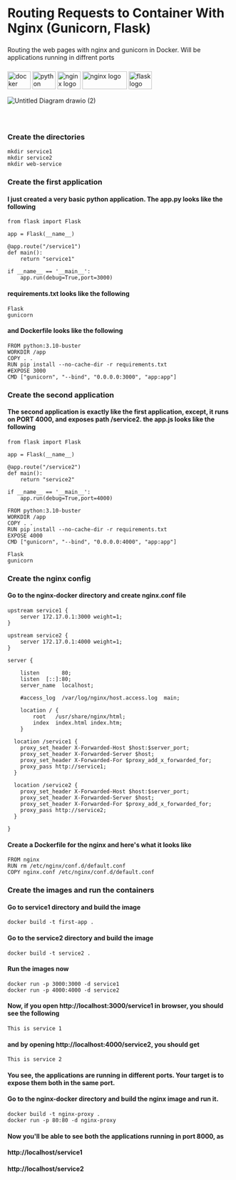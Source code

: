 <h1 align="left">Routing Requests to Container With Nginx (Gunicorn, Flask)</h1>

###

Routing the web pages with nginx and gunicorn in Docker. Will be applications running in diffrent  ports

###



<div align="left">
  <img src="https://cdn.jsdelivr.net/gh/devicons/devicon/icons/docker/docker-original.svg" height="40" width="52" alt="docker logo"  />
  <img src="https://cdn.jsdelivr.net/gh/devicons/devicon/icons/python/python-original.svg" height="40" width="52" alt="python logo"  />
  <img src="https://cdn.jsdelivr.net/gh/devicons/devicon/icons/nginx/nginx-original.svg" height="40" width="52" alt="nginx logo"  />
  <img src="https://upload.wikimedia.org/wikipedia/commons/0/00/Gunicorn_logo_2010.svg" height="40" width="100" alt="nginx logo"  />	
  <img src="https://cdn.jsdelivr.net/gh/devicons/devicon/icons/flask/flask-original.svg" height="40" width="52" alt="flask logo"  />
	
</div>


![Untitled Diagram drawio (2)](https://user-images.githubusercontent.com/37029016/184469250-6712517d-3d2b-4709-a101-b7456a73c969.png)


###

<br>

### Create the directories
```
mkdir service1
mkdir service2
mkdir web-service
```

### Create the first application
#### I just created a very basic python application. The app.py looks like the following

```
from flask import Flask

app = Flask(__name__)

@app.route("/service1")
def main():
    return "service1"

if __name__ == '__main__':
    app.run(debug=True,port=3000)
```

#### requirements.txt looks like the following

```
Flask
gunicorn
```

#### and Dockerfile looks like the following
```
FROM python:3.10-buster
WORKDIR /app
COPY . .
RUN pip install --no-cache-dir -r requirements.txt
#EXPOSE 3000
CMD ["gunicorn", "--bind", "0.0.0.0:3000", "app:app"]
```

### Create the second application
#### The second application is exactly like the first application, except, it runs on PORT 4000, and exposes path /service2. the app.js looks like the following
```
from flask import Flask

app = Flask(__name__)

@app.route("/service2")
def main():
    return "service2"

if __name__ == '__main__':
    app.run(debug=True,port=4000)
```

```
FROM python:3.10-buster
WORKDIR /app
COPY . .
RUN pip install --no-cache-dir -r requirements.txt
EXPOSE 4000
CMD ["gunicorn", "--bind", "0.0.0.0:4000", "app:app"]
```

```
Flask
gunicorn
```

### Create the nginx config
#### Go to the nginx-docker directory and create nginx.conf file
```
upstream service1 {
    server 172.17.0.1:3000 weight=1;
}

upstream service2 {
    server 172.17.0.1:4000 weight=1;
}

server {

	listen       80;
    listen  [::]:80;
    server_name  localhost;

    #access_log  /var/log/nginx/host.access.log  main;

    location / {
        root   /usr/share/nginx/html;
        index  index.html index.htm;
    }

  location /service1 {
    proxy_set_header X-Forwarded-Host $host:$server_port;
    proxy_set_header X-Forwarded-Server $host;
    proxy_set_header X-Forwarded-For $proxy_add_x_forwarded_for;
    proxy_pass http://service1;
  }

  location /service2 {
    proxy_set_header X-Forwarded-Host $host:$server_port;
    proxy_set_header X-Forwarded-Server $host;
    proxy_set_header X-Forwarded-For $proxy_add_x_forwarded_for;
    proxy_pass http://service2;
  }

}
```

#### Create a Dockerfile for the nginx and here's what it looks like
```
FROM nginx
RUN rm /etc/nginx/conf.d/default.conf
COPY nginx.conf /etc/nginx/conf.d/default.conf
```

### Create the images and run the containers
#### Go to service1 directory and build the image
```
docker build -t first-app .
```

#### Go to the service2 directory and build the image
```
docker build -t service2 .
```

#### Run the images now
```
docker run -p 3000:3000 -d service1
docker run -p 4000:4000 -d service2
```

#### Now, if you open http://localhost:3000/service1 in browser, you should see the following
```
This is service 1
```

#### and by opening http://localhost:4000/service2, you should get
```
This is service 2
```

#### You see, the applications are running in different ports. Your target is to expose them both in the same port.
#### Go to the nginx-docker directory and build the nginx image and run it.
```
docker build -t nginx-proxy .
docker run -p 80:80 -d nginx-proxy
```

#### Now you'll be able to see both the applications running in port 8000, as
#### http://localhost/service1
#### http://localhost/service2


